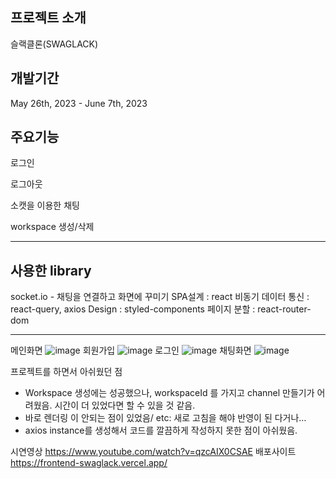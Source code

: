 프로젝트 소개
-----------------------
슬랙클론(SWAGLACK)

개발기간
---------------------
May 26th, 2023 - June 7th, 2023

주요기능
-------------------------
로그인 

로그아웃

소캣을 이용한 채팅

workspace 생성/삭제 

-----------------------------

사용한 library
-----------------------------
socket.io - 채팅을 연결하고 화면에 꾸미기
SPA설계 : react
비동기 데이터 통신 : react-query, axios
Design : styled-components
페이지 분할 : react-router-dom

___________________________________________

메인화면
![image](https://github.com/swaglack/frontend/assets/115998794/296c8192-e805-4492-96c4-053a8a9346be)
회원가입
![image](https://github.com/swaglack/frontend/assets/115998794/9b10d52a-1678-42cd-baf0-c5bba08d11d7)
로그인
![image](https://github.com/swaglack/frontend/assets/115998794/bdc61e01-46f8-4c89-afbb-ccdaa6c963a0)
채팅화면
![image](https://github.com/swaglack/frontend/assets/115998794/88c45294-cd3a-4ba0-9f73-f3e188cf59cc)

프로젝트를 하면서 아쉬웠던 점 
- Workspace 생성에는 성공했으나, workspaceId 를 가지고 channel 만들기가 어려웠음. 시간이 더 있었다면 할 수 있을 것 같음.
- 바로 렌더링 이 안되는 점이 있었음/ etc: 새로 고침을 해야 반영이 된 다거나…
- axios instance를 생성해서 코드를 깔끔하게 작성하지 못한 점이 아쉬웠음.

시연영상 
https://www.youtube.com/watch?v=qzcAIX0CSAE
배포사이트
https://frontend-swaglack.vercel.app/


